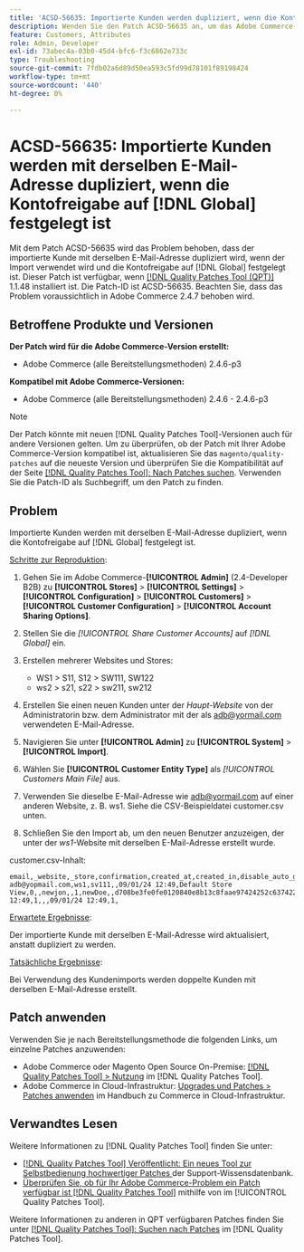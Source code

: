 ```yaml
---
title: 'ACSD-56635: Importierte Kunden werden dupliziert, wenn die Kontofreigabe auf festgelegt ist [!DNL Global]'
description: Wenden Sie den Patch ACSD-56635 an, um das Adobe Commerce-Problem zu beheben, bei dem der importierte Kunde mit derselben E-Mail-Adresse dupliziert wird, wenn der Import mit der Einstellung „Kontofreigabe“ auf [!DNL Global] festgelegt wird.
feature: Customers, Attributes
role: Admin, Developer
exl-id: 73abec4a-03b0-45d4-bfc6-f3c6862e733c
type: Troubleshooting
source-git-commit: 7fdb02a6d89d50ea593c5fd99d78101f89198424
workflow-type: tm+mt
source-wordcount: '440'
ht-degree: 0%

---
```


# ACSD-56635: Importierte Kunden werden mit derselben E-Mail-Adresse dupliziert, wenn die Kontofreigabe auf [!DNL Global] festgelegt ist

Mit dem Patch ACSD-56635 wird das Problem behoben, dass der importierte Kunde mit derselben E-Mail-Adresse dupliziert wird, wenn der Import verwendet wird und die Kontofreigabe auf [!DNL Global] festgelegt ist. Dieser Patch ist verfügbar, wenn [[!DNL Quality Patches Tool (QPT)]](https://experienceleague.adobe.com/de/docs/commerce-operations/tools/quality-patches-tool/quality-patches-tool-to-self-serve-quality-patches) 1.1.48 installiert ist. Die Patch-ID ist ACSD-56635. Beachten Sie, dass das Problem voraussichtlich in Adobe Commerce 2.4.7 behoben wird.

## Betroffene Produkte und Versionen

**Der Patch wird für die Adobe Commerce-Version erstellt:**

* Adobe Commerce (alle Bereitstellungsmethoden) 2.4.6-p3

**Kompatibel mit Adobe Commerce-Versionen:**

* Adobe Commerce (alle Bereitstellungsmethoden) 2.4.6 - 2.4.6-p3

>[!NOTE]
>
>Der Patch könnte mit neuen [!DNL Quality Patches Tool]-Versionen auch für andere Versionen gelten. Um zu überprüfen, ob der Patch mit Ihrer Adobe Commerce-Version kompatibel ist, aktualisieren Sie das `magento/quality-patches` auf die neueste Version und überprüfen Sie die Kompatibilität auf der Seite [[!DNL Quality Patches Tool]: Nach Patches suchen](https://experienceleague.adobe.com/tools/commerce-quality-patches/index.html?lang=de). Verwenden Sie die Patch-ID als Suchbegriff, um den Patch zu finden.

## Problem

Importierte Kunden werden mit derselben E-Mail-Adresse dupliziert, wenn die Kontofreigabe auf [!DNL Global] festgelegt ist.

<u>Schritte zur Reproduktion</u>:

1. Gehen Sie im Adobe Commerce-**[!UICONTROL Admin]** (2.4-Developer B2B) zu **[!UICONTROL Stores]** > **[!UICONTROL Settings]** > **[!UICONTROL Configuration]** > **[!UICONTROL Customers]** > **[!UICONTROL Customer Configuration]** > **[!UICONTROL Account Sharing Options]**.
1. Stellen Sie die *[!UICONTROL Share Customer Accounts]* auf *[!DNL Global]* ein.
1. Erstellen mehrerer Websites und Stores:

   * WS1 > S11, S12 > SW111, SW122
   * ws2 > s21, s22 > sw211, sw212

1. Erstellen Sie einen neuen Kunden unter der *Haupt-Website* von der Administratorin bzw. dem Administrator mit der als <adb@yormail.com> verwendeten E-Mail-Adresse.
1. Navigieren Sie unter **[!UICONTROL Admin]** zu **[!UICONTROL System]** > **[!UICONTROL Import]**.
1. Wählen Sie **[!UICONTROL Customer Entity Type]** als *[!UICONTROL Customers Main File]* aus.
1. Verwenden Sie dieselbe E-Mail-Adresse wie <adb@yormail.com> auf einer anderen Website, z. B. ws1. Siehe die CSV-Beispieldatei customer.csv unten.
1. Schließen Sie den Import ab, um den neuen Benutzer anzuzeigen, der unter der *ws1*-Website mit derselben E-Mail-Adresse erstellt wurde.

customer.csv-Inhalt:

```
email,_website,_store,confirmation,created_at,created_in,disable_auto_group_change,dob,firstname,gender,group_id,lastname,middlename,password_hash,prefix,rp_token,rp_token_created_at,store_id,suffix,taxvat,updated_at,website_id,password
adb@yopmail.com,ws1,sv111,,09/01/24 12:49,Default Store View,0,,newjon,,1,newDoe,,d708be3fe0fe0120840e8b13c8faae97424252c6374227ff59c05814f1aecd79:mgLqkqgTwLPLlCljzvF8hp67fNOOvOZb:1,,07e71459c137f4da15292134ff459cba,30/10/15 12:49,1,,,09/01/24 12:49,1,
```

<u>Erwartete Ergebnisse</u>:

Der importierte Kunde mit derselben E-Mail-Adresse wird aktualisiert, anstatt dupliziert zu werden.

<u>Tatsächliche Ergebnisse</u>:

Bei Verwendung des Kundenimports werden doppelte Kunden mit derselben E-Mail-Adresse erstellt.

## Patch anwenden

Verwenden Sie je nach Bereitstellungsmethode die folgenden Links, um einzelne Patches anzuwenden:

* Adobe Commerce oder Magento Open Source On-Premise: [[!DNL Quality Patches Tool] > Nutzung](/help/tools/quality-patches-tool/usage.md) im [!DNL Quality Patches Tool].
* Adobe Commerce in Cloud-Infrastruktur: [Upgrades und Patches > Patches anwenden](https://experienceleague.adobe.com/docs/commerce-cloud-service/user-guide/develop/upgrade/apply-patches.html?lang=de) im Handbuch zu Commerce in Cloud-Infrastruktur.

## Verwandtes Lesen

Weitere Informationen zu [!DNL Quality Patches Tool] finden Sie unter:

* [[!DNL Quality Patches Tool] Veröffentlicht: Ein neues Tool zur Selbstbedienung hochwertiger Patches ](https://experienceleague.adobe.com/de/docs/commerce-operations/tools/quality-patches-tool/quality-patches-tool-to-self-serve-quality-patches) der Support-Wissensdatenbank.
* [Überprüfen Sie, ob für Ihr Adobe Commerce-Problem ein Patch verfügbar ist [!DNL Quality Patches Tool]](/help/tools/quality-patches-tool/patches-available-in-qpt/check-patch-for-magento-issue-with-magento-quality-patches.md) mithilfe von im [!UICONTROL Quality Patches Tool].


Weitere Informationen zu anderen in QPT verfügbaren Patches finden Sie unter [[!DNL Quality Patches Tool]: Suchen nach Patches](https://experienceleague.adobe.com/tools/commerce-quality-patches/index.html?lang=de) im [!DNL Quality Patches Tool].

